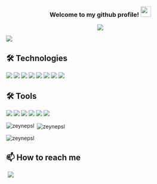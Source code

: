 <!--
**zeynepsl/zeynepsl** is a ✨ _special_ ✨ repository because its `README.md` (this file) appears on your GitHub profile.

baslik: [![Header](https://raw.githubusercontent.com/MartinHeinz/<OWNER>/<OWNER>/readme_header.png "Header")](https://some-url.dev/)
gif ekleme: <img src="https://raw.githubusercontent.com/<OWNER>/<OWNER>/master/<GIF_NAME>.gif" width="30px">
# Hello, folks! <img src="https://raw.githubusercontent.com/zeynepsl/zeynepsl/master/wave.gif" width="30px"> 👋

Here are some ideas to get you started:
- 👯 I’m looking to collaborate on ...
- 🤔 I’m looking for help with ...
- 💬 Ask me about ...
- 📫 How to reach me: ...
- 😄 Pronouns: ...
- ⚡ Fun fact: ...
- bir şeyleri gizler:  ![Zeynep's GitHub stats](https://github-readme-stats.vercel.app/api?username=zeynepsl&hide=contribs,prs)
Options: &hide=stars,commits,prs,issues,contribs

- gizlemeden        :  [![Zeynep's GitHub stats](https://github-readme-stats.vercel.app/api?username=zeynepsl)](https://github.com/zeynepsl/github-readme-stats)

simgesiz gösterim : ![Zeynep's GitHub stats](https://github-readme-stats.vercel.app/api?username=zeynepsl&count_private=true)

simgeli gösterim : ![Zeynep's GitHub stats](https://github-readme-stats.vercel.app/api?username=zeynepsl&show_icons=true)

![header](https://capsule-render.vercel.app/api?text=Hello%World!&type=waving&color=auto&customColorList=0,2,2,5,30&height=200&width=200&section=header&fontSize=40&fontColor=d6ace6&animation=fadeIn)

bunların yerine html ile eklendi:
![Zeynep's GitHub stats](https://github-readme-stats.vercel.app/api?username=zeynepsl&theme=material-palenight&show_icons=true) 
[![Top Langs](https://github-readme-stats.vercel.app/api/top-langs/?username=zeynepsl&layout=compact&hide=PowerShell,TSQL,Batchfile&theme=material-palenight)](https://github.com/zeynepsl/github-readme-stats)

-->

<!--# Hi there <img src="https://raw.githubusercontent.com/zeynepsl/zeynepsl/master/wave.gif" width="30px"> -->
<h3 align="center">
  
  Welcome to my github profile!
  <img src="https://media.giphy.com/media/hvRJCLFzcasrR4ia7z/giphy.gif" width="28">
  
</h3>

<!-- Typing SVG by DenverCoder1 - https://github.com/DenverCoder1/readme-typing-svg
 10%2B%20years%20of%20coding%20experience;Always%20learning%20new%20things-->
<p align="center">
  <a href="https://github.com/zeynepsl/readme-typing-svg"><img src="https://readme-typing-svg.herokuapp.com/?lines=Computer%20engineering%20student;Back-end%20developer;Always%20learning%20new%20things&font=Fira%20Code&center=true&width=440&height=45&color=d59bf6&vCenter=true&size=22"></a>
</p>

![](https://komarev.com/ghpvc/?username=zeynepsl&color=blueviolet)

## 🛠️ Technologies
![](https://img.shields.io/badge/Code-Python-informational?style=flat&logo=python&logoColor=white&color=blueviolet)
![](https://img.shields.io/badge/Code-Java-informational?style=flat&logo=java&logoColor=white&color=blueviolet)
![](https://img.shields.io/badge/Code-Spring-informational?style=flat&logo=spring&logoColor=white&color=blueviolet)
![](https://img.shields.io/badge/Code-CSharp-informational?style=flat&logo=csharp&logoColor=white&color=blueviolet)
![](https://img.shields.io/badge/Code-DotNet-informational?style=flat&logo=dotnet&logoColor=white&color=blueviolet)
![](https://img.shields.io/badge/Code-Angular-informational?style=flat&logo=angular&logoColor=white&color=blueviolet)
![](https://img.shields.io/badge/Code-React-informational?style=flat&logo=react&logoColor=white&color=blueviolet)
![](https://img.shields.io/badge/Database-PostgreSQL-informational?style=flat&logo=postgresql&logoColor=white&color=blueviolet)

## 🛠️ Tools
![](https://img.shields.io/badge/Editor-Eclipse-informational?style=flat&logo=eclipse&logoColor=white&color=blueviolet)
![](https://img.shields.io/badge/Editor-PyCharm-informational?style=flat&logo=pycharm&logoColor=white&color=blueviolet)
![](https://img.shields.io/badge/Editor-VisualStudioCode-informational?style=flat&logo=visualstudiocode&logoColor=white&color=blueviolet)
![](https://img.shields.io/badge/Editor-VisualStudio-informational?style=flat&logo=visualstudio&logoColor=white&color=blueviolet)
![](https://img.shields.io/badge/API-Swagger-informational?style=flat&logo=swagger&logoColor=white&color=blueviolet)
![](https://img.shields.io/badge/API-Postman-informational?style=flat&logo=postman&logoColor=white&color=blueviolet)

<p><img align="left" src="https://github-readme-stats.vercel.app/api/top-langs/?username=zeynepsl&show_icons=true&locale=en&layout=compact&hide=PowerShell,TSQL,Batchfile&theme=material-palenight" alt="zeynepsl" /></p>

<p>&nbsp;<img align="center" src="https://github-readme-stats.vercel.app/api?username=zeynepsl&show_icons=true&locale=en&theme=material-palenight" alt="zeynepsl" /></p>

<p><img align="center" src="https://github-readme-streak-stats.herokuapp.com/?user=zeynepsl&" alt="zeynepsl" /></p>


## 📫 How to reach me
<a href="https://www.linkedin.com/in/zeynep-salman-501912198/" rel="nofollow">
  <img src="https://camo.githubusercontent.com/a493f6833f99fb3c85788d6d9305e6b7a42b838e5ee5d138fd9a8214a7e77472/68747470733a2f2f696d672e736869656c64732e696f2f62616467652f6c696e6b6564696e2d2532333030373742352e7376673f267374796c653d666f722d7468652d6261646765266c6f676f3d6c696e6b6564696e266c6f676f436f6c6f723d7768697465" alt="" data-canonical src="https://img.shields.io/badge/linkedin-%230077B5.svg?&amp;style=for-the-badge&amp;logo=linkedin&amp;logoColor=white" style="max-width:100%;"></a>
  
<a href="https://www.hackerrank.com/zeyneprsalman?hr_r=1" rel="nofollow">
  <img src="https://img.shields.io/badge/-Hackerrank-2EC866?style=for-the-badge&logo=HackerRank&logoColor=white"></a>

